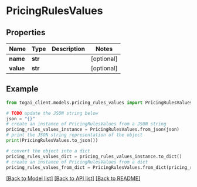 # PricingRulesValues


## Properties

Name | Type | Description | Notes
------------ | ------------- | ------------- | -------------
**name** | **str** |  | [optional] 
**value** | **str** |  | [optional] 

## Example

```python
from togai_client.models.pricing_rules_values import PricingRulesValues

# TODO update the JSON string below
json = "{}"
# create an instance of PricingRulesValues from a JSON string
pricing_rules_values_instance = PricingRulesValues.from_json(json)
# print the JSON string representation of the object
print(PricingRulesValues.to_json())

# convert the object into a dict
pricing_rules_values_dict = pricing_rules_values_instance.to_dict()
# create an instance of PricingRulesValues from a dict
pricing_rules_values_from_dict = PricingRulesValues.from_dict(pricing_rules_values_dict)
```
[[Back to Model list]](../README.md#documentation-for-models) [[Back to API list]](../README.md#documentation-for-api-endpoints) [[Back to README]](../README.md)


